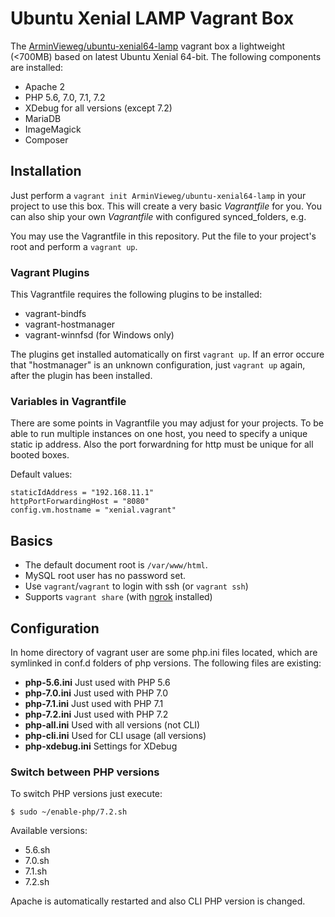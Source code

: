 # Ubuntu Xenial LAMP Vagrant Box

The [ArminVieweg/ubuntu-xenial64-lamp](https://app.vagrantup.com/ArminVieweg/boxes/ubuntu-xenial64-lamp) vagrant box
a lightweight (<700MB) based on latest Ubuntu Xenial 64-bit. The following components are installed:

* Apache 2
* PHP 5.6, 7.0, 7.1, 7.2
* XDebug for all versions (except 7.2)
* MariaDB
* ImageMagick
* Composer


## Installation

Just perform a `vagrant init ArminVieweg/ubuntu-xenial64-lamp` in your project to use this box.
This will create a very basic *Vagrantfile* for you. You can also ship your own *Vagrantfile* with
configured synced_folders, e.g.

You may use the Vagrantfile in this repository. Put the file to your project's root and perform a `vagrant up`.

### Vagrant Plugins

This Vagrantfile requires the following plugins to be installed:

* vagrant-bindfs
* vagrant-hostmanager
* vagrant-winnfsd (for Windows only)

The plugins get installed automatically on first `vagrant up`. If an error occure that "hostmanager" is an unknown configuration, just `vagrant up` again, after the plugin has been installed.

### Variables in Vagrantfile

There are some points in Vagrantfile you may adjust for your projects. To be able to run multiple instances
on one host, you need to specify a unique static ip address. Also the port forwardning for http must be unique 
for all booted boxes.

Default values:

```
staticIdAddress = "192.168.11.1"
httpPortForwardingHost = "8080"
config.vm.hostname = "xenial.vagrant"
```


## Basics

* The default document root is `/var/www/html`.
* MySQL root user has no password set.
* Use `vagrant`/`vagrant` to login with ssh (or `vagrant ssh`)
* Supports `vagrant share` (with [ngrok](https://ngrok.com/download) installed)


## Configuration

In home directory of vagrant user are some php.ini files located, which are symlinked in conf.d folders of php versions.
The following files are existing:

* **php-5.6.ini** Just used with PHP 5.6
* **php-7.0.ini** Just used with PHP 7.0
* **php-7.1.ini** Just used with PHP 7.1
* **php-7.2.ini** Just used with PHP 7.2
* **php-all.ini** Used with all versions (not CLI)
* **php-cli.ini** Used for CLI usage (all versions)
* **php-xdebug.ini** Settings for XDebug

### Switch between PHP versions

To switch PHP versions just execute:

`$ sudo ~/enable-php/7.2.sh`

Available versions:

* 5.6.sh
* 7.0.sh
* 7.1.sh
* 7.2.sh

Apache is automatically restarted and also CLI PHP version is changed.
